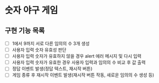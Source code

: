 # 숫자 야구 게임

## 구현 기능 목록

- [ ] 1에서 9까지 서로 다른 임의의 수 3개 생성
- [ ] 사용자 입력 숫자 유효성 판단
- [ ] 사용자 입력 숫자가 유효하지 않을 경우 alert 에러 메시지 및 다시 입력
- [ ] 사용자 입력 숫자가 유효한 경우 사용자 입력과 임의의 수 비교 후 값 출력
- [ ] 정답 이벤트 발생(정답 텍스트, 재시작 버튼)
- [ ] 게임 종류 후 재시작 이벤트 발생(재시작 버튼 작동, 새로운 임의의 수 생성 등)
